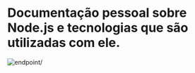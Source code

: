 # Documentação pessoal sobre Node.js e tecnologias que são utilizadas com ele.

![endpoint/](https://github.com/Hugollemos/node.js/blob/main/example.png/node.jpg)
